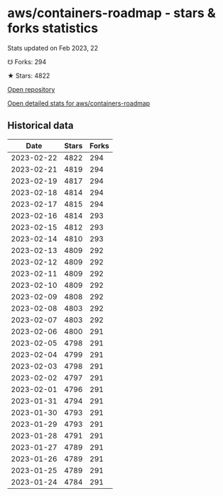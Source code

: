# aws/containers-roadmap - stars & forks statistics

Stats updated on Feb 2023, 22

☋ Forks: 294

★ Stars: 4822

[Open repository](https://github.com/aws/containers-roadmap)

[Open detailed stats for aws/containers-roadmap](https://reviewgithub.com/rep/aws/containers-roadmap)

## Historical data
| Date | Stars | Forks |
|------|-------|-------|
| 2023-02-22 | 4822 | 294 | 
| 2023-02-21 | 4819 | 294 | 
| 2023-02-19 | 4817 | 294 | 
| 2023-02-18 | 4814 | 294 | 
| 2023-02-17 | 4815 | 294 | 
| 2023-02-16 | 4814 | 293 | 
| 2023-02-15 | 4812 | 293 | 
| 2023-02-14 | 4810 | 293 | 
| 2023-02-13 | 4809 | 292 | 
| 2023-02-12 | 4809 | 292 | 
| 2023-02-11 | 4809 | 292 | 
| 2023-02-10 | 4809 | 292 | 
| 2023-02-09 | 4808 | 292 | 
| 2023-02-08 | 4803 | 292 | 
| 2023-02-07 | 4803 | 292 | 
| 2023-02-06 | 4800 | 291 | 
| 2023-02-05 | 4798 | 291 | 
| 2023-02-04 | 4799 | 291 | 
| 2023-02-03 | 4798 | 291 | 
| 2023-02-02 | 4797 | 291 | 
| 2023-02-01 | 4796 | 291 | 
| 2023-01-31 | 4794 | 291 | 
| 2023-01-30 | 4793 | 291 | 
| 2023-01-29 | 4793 | 291 | 
| 2023-01-28 | 4791 | 291 | 
| 2023-01-27 | 4789 | 291 | 
| 2023-01-26 | 4789 | 291 | 
| 2023-01-25 | 4789 | 291 | 
| 2023-01-24 | 4784 | 291 | 


